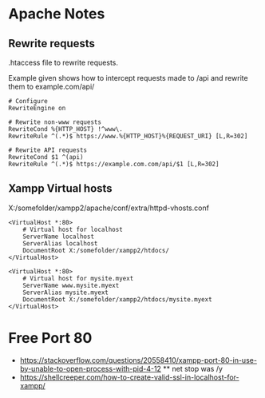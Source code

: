 # Apache Notes


## Rewrite requests

.htaccess file to rewrite requests.

Example given shows how to intercept requests made to <host>/api and rewrite them to example.com/api/ 

~~~~
# Configure
RewriteEngine on

# Rewrite non-www requests
RewriteCond %{HTTP_HOST} !^www\.
RewriteRule ^(.*)$ https://www.%{HTTP_HOST}%{REQUEST_URI} [L,R=302]

# Rewrite API requests
RewriteCond $1 ^(api)
RewriteRule ^(.*)$ https://example.com.com/api/$1 [L,R=302]
~~~~

## Xampp Virtual hosts

X:/somefolder/xampp2/apache/conf/extra/httpd-vhosts.conf

~~~~
<VirtualHost *:80>
	# Virtual host for localhost
	ServerName localhost
	ServerAlias localhost
	DocumentRoot X:/somefolder/xampp2/htdocs/
</VirtualHost>

<VirtualHost *:80>
	# Virtual host for mysite.myext
	ServerName www.mysite.myext
	ServerAlias mysite.myext
	DocumentRoot X:/somefolder/xampp2/htdocs/mysite.myext
</VirtualHost>
~~~~

# Free Port 80

* https://stackoverflow.com/questions/20558410/xampp-port-80-in-use-by-unable-to-open-process-with-pid-4-12
** net stop was /y
*  https://shellcreeper.com/how-to-create-valid-ssl-in-localhost-for-xampp/

